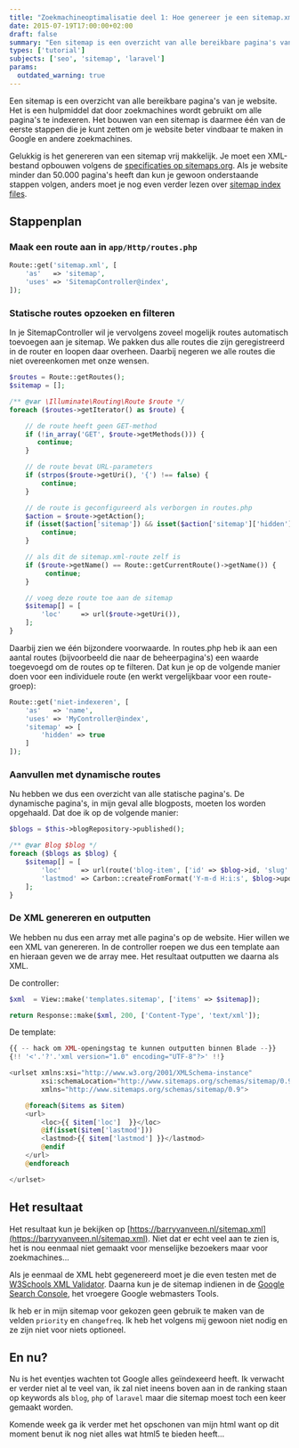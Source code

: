 ```yaml
---
title: "Zoekmachineoptimalisatie deel 1: Hoe genereer je een sitemap.xml?"
date: 2015-07-19T17:00:00+02:00
draft: false
summary: "Een sitemap is een overzicht van alle bereikbare pagina's van je website. Het is een hulpmiddel dat door zoekmachines wordt gebruikt om alle pagina's te indexeren. Het bouwen van een sitemap is daarmee één van de eerste stappen die je kunt zetten om je website beter vindbaar te maken in Google en andere zoekmachines."
types: ['tutorial']
subjects: ['seo', 'sitemap', 'laravel']
params:
  outdated_warning: true
---
```

Een sitemap is een overzicht van alle bereikbare pagina's van je website. Het is een hulpmiddel dat door zoekmachines wordt gebruikt om alle pagina's te indexeren. Het bouwen van een sitemap is daarmee één van de eerste stappen die je kunt zetten om je website beter vindbaar te maken in Google en andere zoekmachines.

Gelukkig is het genereren van een sitemap vrij makkelijk. Je moet een XML-bestand opbouwen volgens de [specificaties op sitemaps.org](http://www.sitemaps.org/protocol.html). Als je website minder dan 50.000 pagina's heeft dan kun je gewoon onderstaande stappen volgen, anders moet je nog even verder lezen over [sitemap index files](http://www.sitemaps.org/protocol.html#index).

## Stappenplan
### Maak een route aan in `app/Http/routes.php`
```php
Route::get('sitemap.xml', [
    'as'   => 'sitemap',
    'uses' => 'SitemapController@index',
]);
```

### Statische routes opzoeken en filteren
In je SitemapController wil je vervolgens zoveel mogelijk routes automatisch toevoegen aan je sitemap. We pakken dus alle routes die zijn geregistreerd in de router en loopen daar overheen. Daarbij negeren we alle routes die niet overeenkomen met onze wensen.

```php
$routes = Route::getRoutes();
$sitemap = [];

/** @var \Illuminate\Routing\Route $route */
foreach ($routes->getIterator() as $route) {

    // de route heeft geen GET-method
    if (!in_array('GET', $route->getMethods())) {
       continue;
    }

    // de route bevat URL-parameters
    if (strpos($route->getUri(), '{') !== false) {
        continue;
    }

    // de route is geconfigureerd als verborgen in routes.php
    $action = $route->getAction();
    if (isset($action['sitemap']) && isset($action['sitemap']['hidden']) && $action['sitemap']['hidden'] === true) {
        continue;
    }

    // als dit de sitemap.xml-route zelf is
    if ($route->getName() == Route::getCurrentRoute()->getName()) {
         continue;
    }

    // voeg deze route toe aan de sitemap
    $sitemap[] = [
        'loc'     => url($route->getUri()),
    ];
}
```

Daarbij zien we één bijzondere voorwaarde. In routes.php heb ik aan een aantal routes (bijvoorbeeld die naar de beheerpagina's) een waarde toegevoegd om de routes op te filteren. Dat kun je op de volgende manier doen voor een individuele route (en werkt vergelijkbaar voor een route-groep):
```php
Route::get('niet-indexeren', [
    'as'   => 'name',
    'uses' => 'MyController@index',
    'sitemap' => [
        'hidden' => true
    ]
]);
```

### Aanvullen met dynamische routes
Nu hebben we dus een overzicht van alle statische pagina's. De dynamische pagina's, in mijn geval alle blogposts, moeten los worden opgehaald. Dat doe ik op de volgende manier:
```php
$blogs = $this->blogRepository->published();

/** @var Blog $blog */
foreach ($blogs as $blog) {
    $sitemap[] = [
        'loc'     => url(route('blog-item', ['id' => $blog->id, 'slug' => $blog->slug])),
        'lastmod' => Carbon::createFromFormat('Y-m-d H:i:s', $blog->updated_at)->format('Y-m-d\TH:i:sP');
    ];
}
```

### De XML genereren en outputten
We hebben nu dus een array met alle pagina's op de website. Hier willen we een XML van genereren. In de controller roepen we dus een template aan en hieraan geven we de array mee. Het resultaat outputten we daarna als XML.

De controller:
```php
$xml  = View::make('templates.sitemap', ['items' => $sitemap]);

return Response::make($xml, 200, ['Content-Type', 'text/xml']);
```

De template:
```php
{{ -- hack om XML-openingstag te kunnen outputten binnen Blade --}}
{!! '<'.'?'.'xml version="1.0" encoding="UTF-8"?>' !!}

<urlset xmlns:xsi="http://www.w3.org/2001/XMLSchema-instance"
        xsi:schemaLocation="http://www.sitemaps.org/schemas/sitemap/0.9 http://www.sitemaps.org/schemas/sitemap/0.9/sitemap.xsd"
        xmlns="http://www.sitemaps.org/schemas/sitemap/0.9">

    @foreach($items as $item)
    <url>
        <loc>{{ $item['loc']  }}</loc>
        @if(isset($item['lastmod']))
        <lastmod>{{ $item['lastmod'] }}</lastmod>
        @endif
    </url>
    @endforeach

</urlset>
```

## Het resultaat
Het resultaat kun je bekijken op [https://barryvanveen.nl/sitemap.xml](https://barryvanveen.nl/sitemap.xml). Niet dat er echt veel aan te zien is, het is nou eenmaal niet gemaakt voor menselijke bezoekers maar voor zoekmachines...

Als je eenmaal de XML hebt gegenereerd moet je die even testen met de [W3Schools XML Validator](http://www.w3schools.com/xml/xml_validator.asp). Daarna kun je de sitemap indienen in de [Google Search Console](https://www.google.com/webmasters/tools/), het vroegere Google webmasters Tools.

Ik heb er in mijn sitemap voor gekozen geen gebruik te maken van de velden `priority` en `changefreq`. Ik heb het volgens mij gewoon niet nodig en ze zijn niet voor niets optioneel.

## En nu?
Nu is het eventjes wachten tot Google alles geïndexeerd heeft. Ik verwacht er verder niet al te veel van, ik zal niet ineens boven aan in de ranking staan op keywords als `blog`, `php` of `laravel` maar die sitemap moest toch een keer gemaakt worden.

Komende week ga ik verder met het opschonen van mijn html want op dit moment benut ik nog niet alles wat html5 te bieden heeft...
